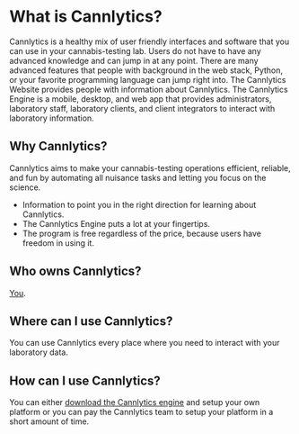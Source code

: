 # What is Cannlytics?

Cannlytics is a healthy mix of user friendly interfaces and software that you can use in your cannabis-testing lab. Users do not have to have any advanced knowledge and can jump in at any point. There are many advanced features that people with background in the web stack, Python, or your favorite programming language can jump right into. The Cannlytics Website provides people with information about Cannlytics. The Cannlytics Engine is a mobile, desktop, and web app that provides administrators, laboratory staff, laboratory clients, and client integrators to interact with laboratory information.

## Why Cannlytics?

Cannlytics aims to make your cannabis-testing operations efficient, reliable, and fun by automating all nuisance tasks and letting you focus on the science.

* Information to point you in the right direction for learning about Cannlytics.
* The Cannlytics Engine puts a lot at your fingertips.
* The program is free regardless of the price, because users have freedom in using it.

## Who owns Cannlytics?

[You](https://github.com/cannlytics).

## Where can I use Cannlytics?

You can use Cannlytics every place where you need to interact with your laboratory data.

## How can I use Cannlytics?

You can either [download the Cannlytics engine](https://github.com/cannlytics) and setup your own platform or you can pay the Cannlytics team to setup your platform in a short amount of time.


<!-- Truth -->
<!-- Virtue engenders good fortune. -->
<!-- The Cannlytics Pheonix -->
<!-- Hardships build muscle. -->
